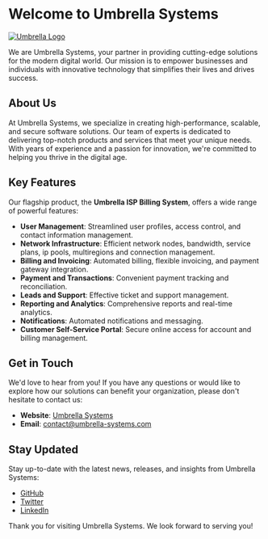 # Welcome to Umbrella Systems

[![Umbrella Logo](insert_logo_url_here)](insert_organization_website_here)

We are Umbrella Systems, your partner in providing cutting-edge solutions for the modern digital world. Our mission is to empower businesses and individuals with innovative technology that simplifies their lives and drives success.

## About Us

At Umbrella Systems, we specialize in creating high-performance, scalable, and secure software solutions. Our team of experts is dedicated to delivering top-notch products and services that meet your unique needs. With years of experience and a passion for innovation, we're committed to helping you thrive in the digital age.

## Key Features

Our flagship product, the **Umbrella ISP Billing System**, offers a wide range of powerful features:

- **User Management**: Streamlined user profiles, access control, and contact information management.
- **Network Infrastructure**: Efficient network nodes, bandwidth, service plans, ip pools, multiregions and connection management.
- **Billing and Invoicing**: Automated billing, flexible invoicing, and payment gateway integration.
- **Payment and Transactions**: Convenient payment tracking and reconciliation.
- **Leads and Support**: Effective ticket and support management.
- **Reporting and Analytics**: Comprehensive reports and real-time analytics.
- **Notifications**: Automated notifications and messaging.
- **Customer Self-Service Portal**: Secure online access for account and billing management.

## Get in Touch

We'd love to hear from you! If you have any questions or would like to explore how our solutions can benefit your organization, please don't hesitate to contact us:

- **Website**: [Umbrella Systems](insert_organization_website_here)
- **Email**: [contact@umbrella-systems.com](mailto:contact@umbrella-systems.com)

## Stay Updated

Stay up-to-date with the latest news, releases, and insights from Umbrella Systems:

- [GitHub](https://github.com/umbrella-system)
- [Twitter](insert_twitter_url_here)
- [LinkedIn](insert_linkedin_url_here)

Thank you for visiting Umbrella Systems. We look forward to serving you!

